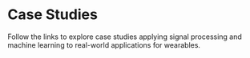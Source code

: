 # Case Studies

Follow the links to explore case studies applying signal processing and machine learning to real-world applications for wearables.
